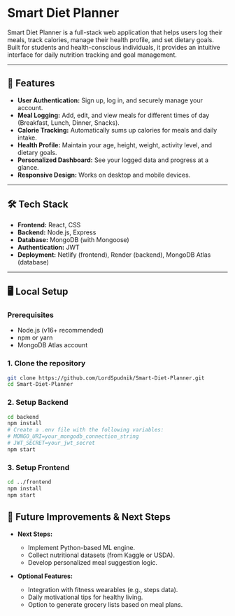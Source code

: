 # Smart Diet Planner

Smart Diet Planner is a full-stack web application that helps users log their meals, track calories, manage their health profile, and set dietary goals. Built for students and health-conscious individuals, it provides an intuitive interface for daily nutrition tracking and goal management.

---

## 🚀 Features

- **User Authentication:** Sign up, log in, and securely manage your account.
- **Meal Logging:** Add, edit, and view meals for different times of day (Breakfast, Lunch, Dinner, Snacks).
- **Calorie Tracking:** Automatically sums up calories for meals and daily intake.
- **Health Profile:** Maintain your age, height, weight, activity level, and dietary goals.
- **Personalized Dashboard:** See your logged data and progress at a glance.
- **Responsive Design:** Works on desktop and mobile devices.

---

## 🛠️ Tech Stack

- **Frontend:** React, CSS
- **Backend:** Node.js, Express
- **Database:** MongoDB (with Mongoose)
- **Authentication:** JWT
- **Deployment:** Netlify (frontend), Render (backend), MongoDB Atlas (database)

---

## 🖥️ Local Setup

### Prerequisites

- Node.js (v16+ recommended)
- npm or yarn
- MongoDB Atlas account

### 1. Clone the repository

```bash
git clone https://github.com/LordSpudnik/Smart-Diet-Planner.git
cd Smart-Diet-Planner
```

### 2. Setup Backend

```bash
cd backend
npm install
# Create a .env file with the following variables:
# MONGO_URI=your_mongodb_connection_string
# JWT_SECRET=your_jwt_secret
npm start
```

### 3. Setup Frontend

```bash
cd ../frontend
npm install
npm start
```

## 📝 Future Improvements & Next Steps

- **Next Steps:**
  - Implement Python-based ML engine.
  - Collect nutritional datasets (from Kaggle or USDA).
  - Develop personalized meal suggestion logic.

- **Optional Features:**
  - Integration with fitness wearables (e.g., steps data).
  - Daily motivational tips for healthy living.
  - Option to generate grocery lists based on meal plans.
